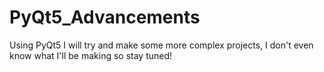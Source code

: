 # PyQt5_Advancements
Using PyQt5 I will try and make some more complex projects, I don't even know what I'll be making so stay tuned!

